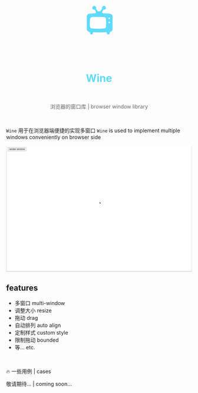 <h1 align="center" style="font-size: 80px;color:#61dafb">📺</h1>
<h1 align="center" style="color: #61dafb;">Wine</h1>

<br>

<p align="center" style="color:#666">浏览器的窗口库 | browser window library</p>

<br>

`Wine` 用于在浏览器端便捷的实现多窗口
`Wine` is used to implement multiple windows conveniently on browser side

![demo](./demo.gif)

## features
* 多窗口       multi-window
* 调整大小      resize
* 拖动         drag
* 自动排列      auto align
* 定制样式      custom style
* 限制拖动     bounded 
* 等...       etc.   

<br />

🔥 一些用例 | cases

敬请期待... | coming soon...

